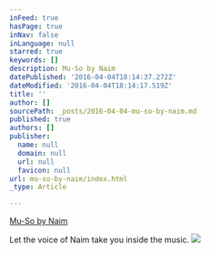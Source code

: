 ```yaml
---
inFeed: true
hasPage: true
inNav: false
inLanguage: null
starred: true
keywords: []
description: Mu-So by Naim
datePublished: '2016-04-04T18:14:37.272Z'
dateModified: '2016-04-04T18:14:17.519Z'
title: ''
author: []
sourcePath: _posts/2016-04-04-mu-so-by-naim.md
published: true
authors: []
publisher:
  name: null
  domain: null
  url: null
  favicon: null
url: mu-so-by-naim/index.html
_type: Article

---
```

[Mu-So by Naim][0]

Let the voice of Naim take you inside the music. ![](https://the-grid-user-content.s3-us-west-2.amazonaws.com/23255e67-4a01-4e0e-bfac-feb1056dff97.jpg)

[0]: https://www.naimaudio.com/mu-so